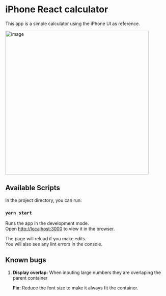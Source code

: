 # iPhone React calculator

This app is a simple calculator using the iPhone UI as reference.

<img width="450" alt="image" src="https://user-images.githubusercontent.com/16123699/209448446-fee3b5ce-1ec3-4e8d-b773-e88aa0844970.png">

## Available Scripts

In the project directory, you can run:

### `yarn start`

Runs the app in the development mode.\
Open [http://localhost:3000](http://localhost:3000) to view it in the browser.

The page will reload if you make edits.\
You will also see any lint errors in the console.


## Known bugs
1. **Display overlap:** When inputing large numbers they are overlaping the parent container

    **Fix:** Reduce the font size to make it always fit the container.
